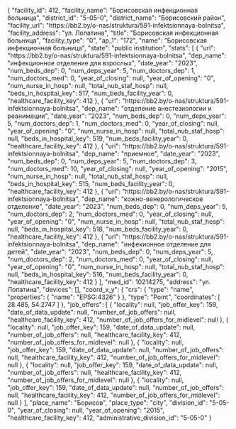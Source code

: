 {
    "facility_id": 412,
    "facility_name": "Борисовская инфекционная больница",
    "district_id": "5-05-0",
    "district_name": "Борисовский район",
    "facility_url": "https:\/\/bb2.by\/o-nas\/struktura\/591-infektsionnaya-bolnitsa",
    "facility_address": "ул. Лопатина",
    "title": "Борисовская инфекционная больница",
    "facility_type": "0",
    "ap_1": "172",
    "name": "Борисовская инфекционная больница",
    "state": "public institution",
    "stats": [
        {
            "url": "https:\/\/bb2.by\/o-nas\/struktura\/591-infektsionnaya-bolnitsa",
            "dep_name": "инфекционное отделение для взрослых",
            "date_year": "2023",
            "num_beds_dep": 0,
            "num_deps_year": 5,
            "num_doctors_dep": 1,
            "num_doctors_med": 0,
            "year_of_closing": null,
            "year_of_opening": "0",
            "num_nurse_in_hosp": null,
            "total_nub_staf_hosp": null,
            "beds_in_hospital_key": 517,
            "num_beds_facility_year": 0,
            "healthcare_facility_key": 412
        },
        {
            "url": "https:\/\/bb2.by\/o-nas\/struktura\/591-infektsionnaya-bolnitsa",
            "dep_name": "отделение анестезиологии и реанимации",
            "date_year": "2023",
            "num_beds_dep": 0,
            "num_deps_year": 5,
            "num_doctors_dep": 1,
            "num_doctors_med": 0,
            "year_of_closing": null,
            "year_of_opening": "0",
            "num_nurse_in_hosp": null,
            "total_nub_staf_hosp": null,
            "beds_in_hospital_key": 519,
            "num_beds_facility_year": 0,
            "healthcare_facility_key": 412
        },
        {
            "url": "https:\/\/bb2.by\/o-nas\/struktura\/591-infektsionnaya-bolnitsa",
            "dep_name": "приемное",
            "date_year": "2023",
            "num_beds_dep": 0,
            "num_deps_year": 5,
            "num_doctors_dep": 3,
            "num_doctors_med": 10,
            "year_of_closing": null,
            "year_of_opening": "2015",
            "num_nurse_in_hosp": null,
            "total_nub_staf_hosp": null,
            "beds_in_hospital_key": 515,
            "num_beds_facility_year": 0,
            "healthcare_facility_key": 412
        },
        {
            "url": "https:\/\/bb2.by\/o-nas\/struktura\/591-infektsionnaya-bolnitsa",
            "dep_name": "кожно-венерологическое отделение",
            "date_year": "2023",
            "num_beds_dep": 0,
            "num_deps_year": 5,
            "num_doctors_dep": 2,
            "num_doctors_med": 0,
            "year_of_closing": null,
            "year_of_opening": "0",
            "num_nurse_in_hosp": null,
            "total_nub_staf_hosp": null,
            "beds_in_hospital_key": 518,
            "num_beds_facility_year": 0,
            "healthcare_facility_key": 412
        },
        {
            "url": "https:\/\/bb2.by\/o-nas\/struktura\/591-infektsionnaya-bolnitsa",
            "dep_name": "инфекионное отделение для детей",
            "date_year": "2023",
            "num_beds_dep": 0,
            "num_deps_year": 5,
            "num_doctors_dep": 2,
            "num_doctors_med": 0,
            "year_of_closing": null,
            "year_of_opening": "0",
            "num_nurse_in_hosp": null,
            "total_nub_staf_hosp": null,
            "beds_in_hospital_key": 516,
            "num_beds_facility_year": 0,
            "healthcare_facility_key": 412
        }
    ],
    "med_id": 10214275,
    "address": "ул. Лопатина",
    "devices": [],
    "coord_x_y": {
        "crs": {
            "type": "name",
            "properties": {
                "name": "EPSG:4326"
            }
        },
        "type": "Point",
        "coordinates": [
            28.485,
            54.2747
        ]
    },
    "job_offers": [
        {
            "locality": null,
            "job_offer_key": 159,
            "date_of_data_update": null,
            "number_of_job_offers": null,
            "healthcare_facility_key": 412,
            "number_of_job_offers_for_midlevel": null
        },
        {
            "locality": null,
            "job_offer_key": 159,
            "date_of_data_update": null,
            "number_of_job_offers": null,
            "healthcare_facility_key": 412,
            "number_of_job_offers_for_midlevel": null
        },
        {
            "locality": null,
            "job_offer_key": 159,
            "date_of_data_update": null,
            "number_of_job_offers": null,
            "healthcare_facility_key": 412,
            "number_of_job_offers_for_midlevel": null
        },
        {
            "locality": null,
            "job_offer_key": 159,
            "date_of_data_update": null,
            "number_of_job_offers": null,
            "healthcare_facility_key": 412,
            "number_of_job_offers_for_midlevel": null
        },
        {
            "locality": null,
            "job_offer_key": 159,
            "date_of_data_update": null,
            "number_of_job_offers": null,
            "healthcare_facility_key": 412,
            "number_of_job_offers_for_midlevel": null
        }
    ],
    "place_name": "Борисов",
    "place_type": "city",
    "division_id": "5-05-0",
    "year_of_closing": null,
    "year_of_opening": "2015",
    "healthcare_facility_key": 412,
    "administrative_division_id": "5-05-0"
}